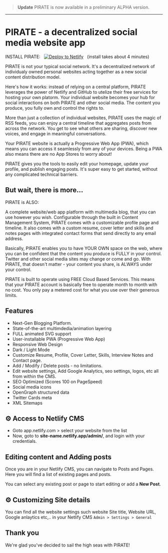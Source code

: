 > **Update** PIRATE is now available in a preliminary ALPHA version.

---



# PIRATE - a decentralized social media website app

 

INSTALL PIRATE: &nbsp; [![Deploy to Netlify](https://www.netlify.com/img/deploy/button.svg)](https://app.netlify.com/start/deploy?repository=https://github.com/[piratesocial]/pirate&amp;stack=cms&amp;SITE_LOGO=https://completeweb.site/assets/logo.svg) &nbsp; (install takes about 4 minutes)



PIRATE is not your typical social network. It's a decentralized network of individualy owned personal websites acting together as a new social content distribution model. 

Here's how it works: instead of relying on a central platform, PIRATE leverages the power of Netlify and GitHub to utelize their free services for hosting your own platorm.  Your individual website becomes your hub for social interactions on both PIRATE and other social media. The content you produce, you fully own and control the rights to.

More than just a collection of individual websites, PIRATE uses the magic of RSS feeds, you can enjoy a central timeline that aggregates posts from across the network. You get to see what others are sharing, discover new voices, and engage in meaningful conversations.

Your PIRATE website is actually a Progressive Web App (PWA), which means you can access it seamlessly from any of your devices. Being a PWA also means there are no App Stores to worry about! 

PIRATE gives you the tools to easily edit your homepage, update your profile, and publish engaging posts. It's super easy to get started, without any complicated technical barriers. 

## But wait, there is more...

PIRATE is ALSO:

A complete website/web app platform with multimedia blog, that you can use however you wish. Configurable through the built in Content Management System, PIRATE comes with a customizable profile page and timeline. It also comes with a custom resume, cover letter and skills and notes pages with integrated contact forms that send directly to any email address.

Basically, PIRATE enables you to have YOUR OWN space on the web, where you can be confident that the content you produce is FULLY in your control. Twitter and other social media sites may change or come and go. With PIRATE, that doesn't matter - your content you share, is ALWAYS under your control. 

PIRATE is built to operate using FREE Cloud Based Services. This means that your PIRATE account is basically free to operate month to month with no cost. You only pay a metered cost for what you use over their generous limits. 

## Features

- Next-Gen Blogging Platform.
- State-of-the-art multimdedia/animation layering
- FULL animated SVG support
- User-installable PWA (Progressive Web App)
- Responsive Web Design
- Dark / Light Mode
- Customize Resume, Profile, Cover Letter, Skills, Interview Notes and Contact page.
- Add / Modify / Delete posts - no limitations.
- Edit website settings, Add Google Analytics, seo settings, logos, etc all from  within the CMS.
- SEO Optimized (Scores 100 on PageSpeed)
- Social media icons
- OpenGraph structured data
- Twitter Cards meta
- XML Sitemaps

## ⚙ Access to Netlify CMS

- Goto app.netlify.com > select your website from the list
- Now, goto to **site-name.netlify.app/admin/**, and login with your credentials.

## Editing content and Adding posts

Once you are in your Netlify CMS, you can navigate to Posts and Pages. Here you will find a list of existing pages and posts.

You can select any existing post or page to start editing or add a **New Post**.



## ⚙ Customizing Site details

You can find all the website settings such website Site title, Website URL, Google anlaytics etc,.. in your Netlify CMS `Admin > Settings > General`


## Thank you

We're glad you've decided to sail the high seas with PIRATE!

[PirateSocial]: https://piratesocial.org
[gatsby]: https://gatsbyjs.org
[netlifycms]: https://www.netlifycms.org
[custom-domain]: https:/piratesocial.org/adding-custom-domain-netlify




